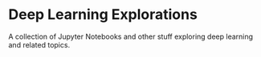 # Deep Learning Explorations

A collection of Jupyter Notebooks and other stuff exploring deep learning and related topics.
